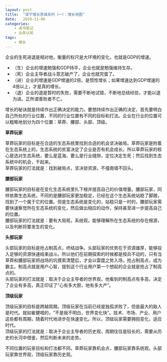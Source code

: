 ```yaml
---
layout: post
title:  "梁宁增长思维系列（一）：增长地图"
date:   2020-11-06
categories:
    - 读书笔记
    - 业务认知
tags:
    - 增长
---
```


企业的生死进退是相对地，衡量的标尺是大环境的变化，也就是GDP的增速。  
- （生）企业的增速勉强和GDP持平，企业也就是勉强维持生存。  
- （死）企业主导者战斗意志破产了，企业也就完蛋了。  
- （进）企业的增速是GDP增速的2倍，是惯性增长；如果增速达到GDP增速的4倍以上，才是真的增长。  
- （退）企业的退是暂时的失败，需要不断地试错，不断地总结经验，才能以退为进。正所谓善败者不亡。  

增长的秘诀就是持续作出正确决定的能力。要想持续作出正确的决定，首先要明白自己所处的行业位置，不同的行业位置有不同的目标和打法。企业在行业的位置可以粗略地划分为四个位置：草莽、腰部、头部、顶级。  

__草莽玩家__  

草莽玩家的目标是在合适的生态系统里找到合适的机会坚决破局。草莽玩家是附着在生态系统上的，生态系统的贫富决定了企业是否有机会成长。所以草莽玩家的核心是选对生态系统，要么是蓝海，要么是行业缝隙，定位决定生死；然后找到生态系统中的机会，干起来。  
草莽玩家的打法就是：找到破局点，坚决锁资源，不撞南墙不回头。  

__腰部玩家__  

腰部玩家的目标是在变化生态系统里扎下根并提高自己的价值增量。腰部玩家，同样依靠生态系统，不同的是腰部玩家更加稳定，已经在这个生态系统站稳了脚跟，找到了一个属于它的位置。但是生态系统是变化的，站稳只是一时的，腰部玩家需要快速察觉所在生态系统的变化，然后做出相应的动作，保持甚至进一步提高自己的位置。  
腰部玩家的打法就是：要有大局观，系统观，能够理解所在生态系统的存在根源，以及判断将要发生的变化。  

__头部玩家__  

头部玩家的目标是抢占制高点，终结战争。头部玩家的优势在于资源雄厚，能够投入足够的资源快速结束战斗。所以他们在前期探索的时候都是按兵不动的，只有当草莽和腰部玩家把战场的坑摸索清楚后，才会以雷霆之势入场，抢占制高点，成为霸主。制高点就是用户心智，提到这个行业用户第一个想起的企业就是抢占了制高点的。  
头部玩家的打法就是：取决于企业主导者的世界观，他看到的制高点有多高，决定了企业有多高，真正印证了“心有多大胆，地有多大产”。

__顶级玩家__  

顶级玩家的目标是跨越周期。顶级玩家在当前已经是独孤求败了，但是最大的敌人是时代。就如崔健唱的，“不是我不明白，世界变化快”。技术、市场、产业、用户这些都有周期，随着时代地进步在快速变化。所以，顶级玩家需要拥抱变化，适应时代。  
顶级玩家的打法就是：取决于企业主导者的历史观，周期往往是较长的，需要从历史的长河中借鉴，然后判断未来的走势。  

不同位置的玩家目标和打法都不同。草莽玩家靠机会点，腰部玩家靠系统观，头部玩家靠世界观，顶级玩家靠历史观。
